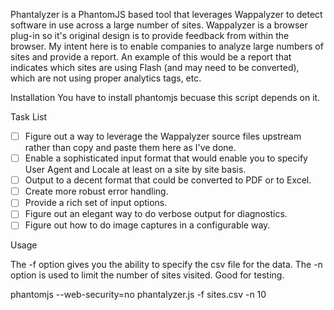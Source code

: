 Phantalyzer is a PhantomJS based tool that leverages Wappalyzer to detect software in use across a large number of sites.  Wappalyzer is a browser plug-in so it's original design is to provide feedback from within the browser.  My intent here is to enable companies to analyze large numbers of sites and provide a report.  An example of this would be a report that indicates which sites are using Flash (and may need to be converted), which are not using proper analytics tags, etc.

Installation
You have to install phantomjs becuase this script depends on it.

Task List
- [ ] Figure out a way to leverage the Wappalyzer source files upstream rather than copy and paste them here as I've done.
- [ ] Enable a sophisticated input format that would enable you to specify User Agent and Locale at least on a site by site basis.
- [ ] Output to a decent format that could be converted to PDF or to Excel.
- [ ] Create more robust error handling.
- [ ] Provide a rich set of input options.
- [ ] Figure out an elegant way to do verbose output for diagnostics.
- [ ] Figure out how to do image captures in a configurable way.

Usage

The -f option gives you the ability to specify the csv file for the data.
The -n option is used to limit the number of sites visited.  Good for testing.

phantomjs --web-security=no phantalyzer.js -f sites.csv -n 10
